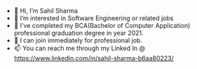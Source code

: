 - 👋 Hi, I’m Sahil Sharma
- 👀 I’m interested in Software Engineering or related jobs
- 🌱 I've completed my BCA(Bachelor of Computer Application) professional graduation degree in year 2021.
- 💞️ I can join immediately for professional job.
- 📫 You can reach me through my Linked In @ https://www.linkedin.com/in/sahil-sharma-b6aa80223/
<!---
itsmesj/itsmesj is a ✨ special ✨ repository because its `README.md` (this file) appears on your GitHub profile.
You can click the Preview link to take a look at your changes.
--->
